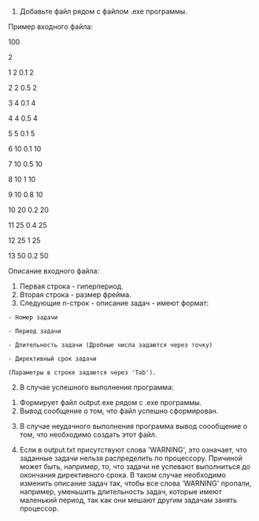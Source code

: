 1. Добавьте файл рядом с файлом .exe программы.

Пример входного файла:

100

2

1	2	0.1	2

2	2	0.5	2

3	4	0.1	4

4	4	0.5	4

5	5	0.1	5

6	10	0.1	10

7	10	0.5	10

8	10	1	10

9	10	0.8	10

10	20	0.2	20

11	25	0.4	25

12	25	1	25

13	50	0.2	50

Описание входного файла:
  1) Первая строка - гиперпериод.
  2) Вторая строка - размер фрейма.
  3) Следующие n-строк - описание задач - имеют формат: 
   
    - Номер задачи
    
    - Период задачи
    
    - Длительность задачи (Дробные числа задаются через точку)
    
    - Директивный срок задачи
    
    (Параметры в строке задаются через 'Tab').
  
2. В случае успешного выполнения программа: 
  1) Формирует файл output.exe рядом с .exe программы.
  2) Вывод сообщение о том, что файл успешно сформирован.

3. В случае неудачного выполнения программа вывод соообщение о том, что необходимо создать этот файл.

4. Если в output.txt присутствуют слова 'WARNING', это означает, что заданные задачи нельзя распределить по процессору.
   Причиной может быть, например, то, что задачи не успевают выполниться до окончания директивного срока.
   В таком случае необходимо изменить описание задач так, чтобы все слова 'WARNING' пропали, 
   например, уменьшить длительность задач, которые имеют маленький период, так как они мешают другим задачам занять процессор.
